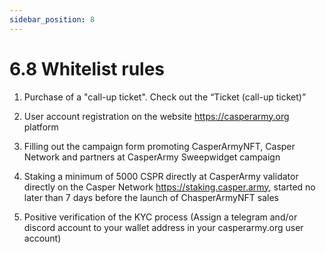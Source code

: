 ```yaml
---
sidebar_position: 8
---
```


# 6.8 Whitelist rules

1. Purchase of a "call-up ticket". Check out the “Ticket (call-up ticket)”

2. User account registration on the website https://casperarmy.org platform

3. Filling out the campaign form promoting CasperArmyNFT, Casper Network and partners at CasperArmy Sweepwidget campaign

4. Staking a minimum of 5000 CSPR directly at CasperArmy validator directly on the Casper Network https://staking.casper.army, started no later than 7 days before the launch of ChasperArmyNFT sales

5. Positive verification of the KYC process (Assign a telegram and/or discord account to your wallet address in your casperarmy.org user account)
